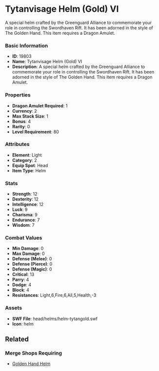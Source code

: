 # Tytanvisage Helm (Gold) VI

A special helm crafted by the Greenguard Alliance to commemorate your role in controlling the Swordhaven Rift. It has been adorned in the style of The Golden Hand. This item requires a Dragon Amulet.

### Basic Information

- **ID**: 19803
- **Name**: Tytanvisage Helm (Gold) VI
- **Description**: A special helm crafted by the Greenguard Alliance to commemorate your role in controlling the Swordhaven Rift. It has been adorned in the style of The Golden Hand. This item requires a Dragon Amulet.

### Properties

- **Dragon Amulet Required**: 1
- **Currency**: 2
- **Max Stack Size**: 1
- **Bonus**: 4
- **Rarity**: 0
- **Level Requirement**: 80

### Attributes

- **Element**: Light
- **Category**: 2
- **Equip Spot**: Head
- **Item Type**: Helm

### Stats

- **Strength**: 12
- **Dexterity**: 12
- **Intelligence**: 12
- **Luck**: 9
- **Charisma**: 9
- **Endurance**: 7
- **Wisdom**: 7

### Combat Values

- **Min Damage**: 0
- **Max Damage**: 0
- **Defense (Melee)**: 0
- **Defense (Pierce)**: 0
- **Defense (Magic)**: 0
- **Critical**: 13
- **Parry**: 4
- **Dodge**: 4
- **Block**: 4
- **Resistances**: Light,6,Fire,6,All,5,Health,-3

### Assets

- **SWF File**: head/helms/helm-tytangold.swf
- **Icon**: helm

## Related

### Merge Shops Requiring

- [Golden Hand Helm](../merge-shops/325-golden-hand-helm.md)

